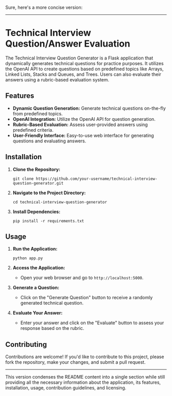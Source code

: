 Sure, here's a more concise version:

---

# Technical Interview Question/Answer Evaluation 

The Technical Interview Question Generator is a Flask application that dynamically generates technical questions for practice purposes. It utilizes the OpenAI API to create questions based on predefined topics like Arrays, Linked Lists, Stacks and Queues, and Trees. Users can also evaluate their answers using a rubric-based evaluation system.

## Features

- **Dynamic Question Generation:** Generate technical questions on-the-fly from predefined topics.
- **OpenAI Integration:** Utilize the OpenAI API for question generation.
- **Rubric-Based Evaluation:** Assess user-provided answers using predefined criteria.
- **User-Friendly Interface:** Easy-to-use web interface for generating questions and evaluating answers.

## Installation

1. **Clone the Repository:**
   ```
   git clone https://github.com/your-username/technical-interview-question-generator.git
   ```
   
2. **Navigate to the Project Directory:**
   ```
   cd technical-interview-question-generator
   ```
   
3. **Install Dependencies:**
   ```
   pip install -r requirements.txt
   ```

## Usage

1. **Run the Application:**
   ```
   python app.py
   ```

2. **Access the Application:**
   - Open your web browser and go to `http://localhost:5000`.
   
3. **Generate a Question:**
   - Click on the "Generate Question" button to receive a randomly generated technical question.
   
4. **Evaluate Your Answer:**
   - Enter your answer and click on the "Evaluate" button to assess your response based on the rubric.

## Contributing

Contributions are welcome! If you'd like to contribute to this project, please fork the repository, make your changes, and submit a pull request.


---

This version condenses the README content into a single section while still providing all the necessary information about the application, its features, installation, usage, contribution guidelines, and licensing.
